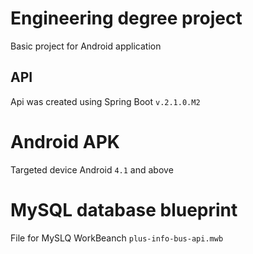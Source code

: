 # Engineering degree project 

Basic project for Android application 

## API 

Api was created using Spring Boot `v.2.1.0.M2`


# Android APK

Targeted device Android `4.1` and above

# MySQL database blueprint 
File for MySLQ WorkBeanch `plus-info-bus-api.mwb`
